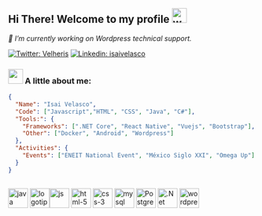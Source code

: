 <h2 >  Hi There! Welcome to my profile <img src="https://i.postimg.cc/LXYypWgj/cursed-dino.gif" alt="welcome" width=30px;/> </h2>



<p><em>🔭 I’m currently working on Wordpress technical support.</em></p>

[![Twitter: Velheris](https://img.shields.io/twitter/follow/Velheris?style=social)](https://twitter.com/Velheris)
[![Linkedin: isaivelasco](https://img.shields.io/badge/-IsaiVelasco-blue?style=flat-square&logo=Linkedin&logoColor=white&link=https://www.linkedin.com/in/isaivelasco/)](https://www.linkedin.com/in/isaivelasco/)

<!-- 
[![GitHub IsaiVelasco](https://img.shields.io/github/followers/IsaiVelasco?label=follow&style=social)](https://github.com/IsaiVelasco)
<a href="https://twitter.com/Velheris">
  <img align="left" alt="Isai Velasco | Twitter" width="22px" src="https://raw.githubusercontent.com/peterthehan/peterthehan/master/assets/twitter.svg" />
</a>
<a href="https://www.linkedin.com/in/isaivelasco/">
  <img align="left" alt="Isai's LinkedIN" width="22px" src="https://raw.githubusercontent.com/peterthehan/peterthehan/master/assets/linkedin.svg" />
</a>
<br/> <br/>
-->

### <img src="https://i.postimg.cc/xTDwmcxL/linux.png" width="30"> A little about me:

```json
{
  "Name": "Isai Velasco",
  "Code": ["Javascript","HTML", "CSS", "Java", "C#"],
  "Tools:": {
    "Frameworks": [".NET Core", "React Native", "Vuejs", "Bootstrap"],
    "Other": ["Docker", "Android", "Wordpress"]
  },
  "Activities": {
    "Events": ["ENEIT National Event", "México Siglo XXI", "Omega Up"]
  }
}

```

##
<img src="https://i.postimg.cc/htfQMmPN/java.png" alt="java" width=40px;/> <img src="https://i.postimg.cc/9FX7RK3m/c.png" alt="logotipo-de-c"  width=40px;/><img src="https://i.postimg.cc/CMs8KYQr/js.png" alt="js" width=40px; /> <img src="https://i.postimg.cc/Kv9gnfFn/html-5.png" alt="html-5" width=40px;/> <img src="https://i.postimg.cc/Qdw9zMFC/css-3.png" alt="css-3" width=40px;/> <img src="https://i.postimg.cc/J04X29YK/mysql.png" alt="mysql" width=40px;/> <img src="https://i.postimg.cc/Y2bYWCjP/postgre.png" alt="PostgreSQL"  width=40px;/> <img src="https://i.postimg.cc/7PXDrfZm/visual-basico.png" alt=".Net Core" width=40px;/> <img src="https://i.postimg.cc/vTqnF3py/wordpress.png" alt="wordpress" width=40px;/> 
<!-- 
**IsaiVelasco/IsaiVelasco** is a ✨ _special_ ✨ repository because its `README.md` (this file) appears on your GitHub profile.

Here are some ideas to get you started:

- 🔭 I’m currently working on ...
- 🌱 I’m currently learning ...
- 👯 I’m looking to collaborate on ...
- 🤔 I’m looking for help with ...
- 💬 Ask me about ...
- 📫 How to reach me: ...
- 😄 Pronouns: ...
- ⚡ Fun fact: ...
-->
